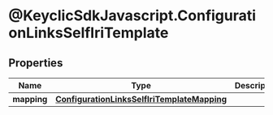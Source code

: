# @KeyclicSdkJavascript.ConfigurationLinksSelfIriTemplate

## Properties
Name | Type | Description | Notes
------------ | ------------- | ------------- | -------------
**mapping** | [**ConfigurationLinksSelfIriTemplateMapping**](ConfigurationLinksSelfIriTemplateMapping.md) |  | [optional] 


